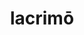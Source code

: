 ---
title: lacrimō
meaning: to cry
ch: [nine, 7r]
pos: verb
inf: lacrimāre
secondppstem: lacrim
infend: āre
thirdpp: lacrimāvī
fourthpp: lacrimātus
conjugation: first
derivative: lacrimose
six: y
---